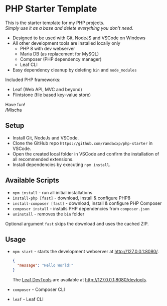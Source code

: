 # PHP Starter Template

This is the starter template for my PHP projects.  
_Simply use it as a base and delete everything you don't need._

* Designed to be used with Git, NodeJS and VSCode on Windows
* All other development tools are installed locally only
  * PHP 8 with dev webserver
  * Maria DB (as replacement for MySQL)
  * Composer (PHP dependency manager)
  * Leaf CLI
* Easy dependency cleanup by deleting `bin` and `node_modules`

Included PHP frameworks:

* Leaf (Web API, MVC and beyond)
* Flintstone (file based key-value store)

Have fun!  
/Mischa

## Setup

* Install Git, NodeJs and VSCode.
* Clone the GitHub repo `https://github.com/ramdacxp/php-starter` in VSCode.
* Open the created local folder in VSCode and confirm the installation of all recommended extensions.
* Install dependencies by executing `npm install`.

## Available Scripts

* `npm install` - run all initial installations
* `install-php [fast]` - download, install & configure PHP8
* `install-composer [fast]` - download, install & configure PHP Composer
* `composer install` - installs PHP dependencies from `composer.json`
* `uninstall` - removes the `bin` folder

Optional argument `fast` skips the download and uses the cached ZIP.

## Usage

* `npm start` - starts the development webserver at <http://127.0.0.1:8080/>.

  ```json
  {
    "message": "Hello World!"
  }
  ```

  The [Leaf DevTools](https://leafphp.dev/modules/devtools/) are available at <http://127.0.0.1:8080/devtools>.

* `composer` - Composer CLI
* `leaf` - Leaf CLI
